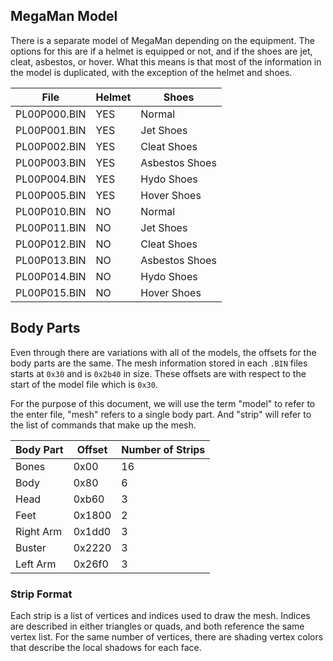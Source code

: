 ## MegaMan Model

There is a separate model of MegaMan depending on the equipment. 
The options for this are if a helmet is equipped or not, and if the shoes are jet, cleat, asbestos, or hover.
What this means is that most of the information in the model is duplicated, with the exception of the helmet and shoes.

| File | Helmet | Shoes |
| ---- | ------ | ---- |
| PL00P000.BIN | YES | Normal | 
| PL00P001.BIN | YES | Jet Shoes | 
| PL00P002.BIN | YES | Cleat Shoes | 
| PL00P003.BIN | YES | Asbestos Shoes | 
| PL00P004.BIN | YES | Hydo Shoes | 
| PL00P005.BIN | YES | Hover Shoes | 
| PL00P010.BIN | NO | Normal | 
| PL00P011.BIN | NO | Jet Shoes | 
| PL00P012.BIN | NO | Cleat Shoes | `
| PL00P013.BIN | NO | Asbestos Shoes | 
| PL00P014.BIN | NO | Hydo Shoes | 
| PL00P015.BIN | NO | Hover Shoes | 

## Body Parts

Even through there are variations with all of the models, the offsets for the body parts are the same.
The mesh information stored in each `.BIN` files starts at `0x30` and is `0x2b40` in size.
These offsets are with respect to the start of the model file which is `0x30`.

For the purpose of this document, we will use the term "model" to refer to the enter file,
"mesh" refers to a single body part. And "strip" will refer to the list of commands that make up the mesh.

| Body Part| Offset| Number of Strips |
| --------| ----- | ---------------- |
| Bones| 0x00| 16 | 
| Body| 0x80 | 6 |
| Head| 0xb60 | 3 |
| Feet| 0x1800 | 2 |
| Right Arm| 0x1dd0 | 3 |
| Buster| 0x2220 | 3 |
| Left Arm| 0x26f0 | 3 |

### Strip Format

Each strip is a list of vertices and indices used to draw the mesh. 
Indices are described in either triangles or quads, and both reference the same vertex list.
For the same number of vertices, there are shading vertex colors that describe the local shadows for each face.